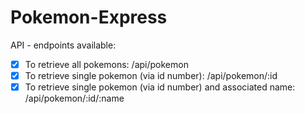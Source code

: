 # Pokemon-Express

API - endpoints available:

- [x] To retrieve all pokemons: /api/pokemon
- [x] To retrieve single pokemon (via id number): /api/pokemon/:id
- [x] To retrieve single pokemon (via id number) and associated name: /api/pokemon/:id/:name
